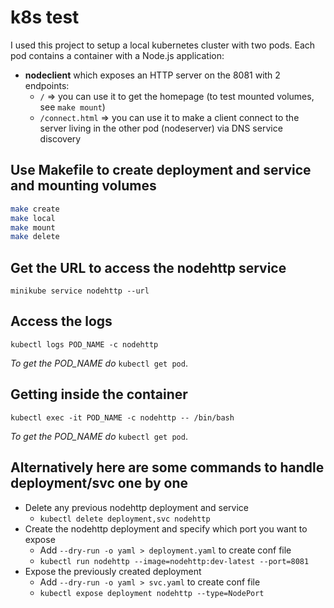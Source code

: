 # k8s test

I used this project to setup a local kubernetes cluster with two pods.
Each pod contains a container with a Node.js application:
* **nodeclient** which exposes an HTTP server on the 8081 with 2 endpoints:
  * `/` => you can use it to get the homepage (to test mounted volumes, see `make mount`)
  * `/connect.html` => you can use it to make a client connect to
    the server living in the other pod (nodeserver) via DNS service discovery

## Use Makefile to create deployment and service and mounting volumes
```bash
make create
make local
make mount
make delete
```

## Get the URL to access the nodehttp service
`minikube service nodehttp --url`

## Access the logs
`kubectl logs POD_NAME -c nodehttp`

*To get the POD_NAME do* `kubectl get pod`.

## Getting inside the container
`kubectl exec -it POD_NAME -c nodehttp -- /bin/bash`

*To get the POD_NAME do* `kubectl get pod`.

## Alternatively here are some commands to handle deployment/svc one by one

* Delete any previous nodehttp deployment and service
  * `kubectl delete deployment,svc nodehttp`
* Create the nodehttp deployment and specify which port you want to expose
  * Add `--dry-run -o yaml > deployment.yaml` to create conf file
  * `kubectl run nodehttp --image=nodehttp:dev-latest --port=8081`
* Expose the previously created deployment
  * Add `--dry-run -o yaml > svc.yaml` to create conf file
  * `kubectl expose deployment nodehttp --type=NodePort`
